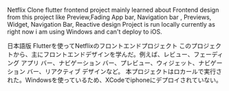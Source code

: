 Netflix Clone flutter frontend project
mainly learned about Frontend design from this project like Preview,Fading App bar, Navigation bar , Previews, Widget, Navigation Bar, Reactive design
Project is run locally currently as right now i am using Windows and can't deploy to iOS.













日本語版
Flutterを使ってNetflixのフロントエンドプロジェクト
このプロジェクトから、主にフロントエンドデザインを学んだ。例えば、レビュー、フェーディング アプリ バー、ナビゲーション バー、プレビュー、ウィジェット、ナビゲーション バー、リアクティブ デザインなど。
本プロジェクトはロカールで実行された。Windowsを使っているため、XCodeでiphoneにデプロイされていない。
